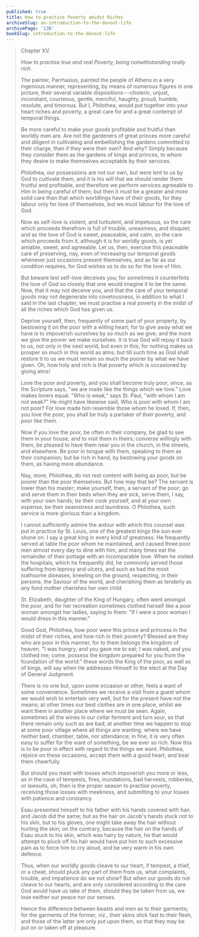 ```yaml
---
published: true
title: How to practice Poverty amidst Riches
archiveSlug: an-introduction-to-the-devout-life
archivePage: '138'
bookSlug: introduction-to-the-devout-life
---
```


> Chapter XV.
>
> *How to practise true and real Poverty, being notwithstanding really rich.*
>
> The painter, Parrhasius, painted the people of Athens in a very ingenious manner, representing, by means of numerous figures in one picture, their several variable dispositions---choleric, unjust, inconstant, courteous, gentle, merciful, haughty, proud, humble, resolute, and timorous. But I, Philothea, would put together into your heart riches and poverty, a great care for and a great contempt of temporal things.
>
> Be more careful to make your goods profitable and fruitful than worldly men are. Are not the gardeners of great princes more careful and diligent in cultivating and embellishing the gardens committed to their charge, than if they were their own? And why? Simply because they consider them as the gardens of kings and princes, to whom they desire to make themselves acceptable by their services.
>
> Philothea, our possessions are not our own, but were lent to us by God to cultivate them, and it is his will that we should render them fruitful and profitable, and therefore we perform services agreeable to Him in being careful of them; but then it must be a greater and more solid care than that which worldlings have of their goods, for they labour only for love of themselves, but we must labour for the love of God.
>
> Now as self-love is violent, and turbulent, and impetuous, so the care which proceeds therefrom is full of trouble, uneasiness, and disquiet; and as the love of God is sweet, peaceable, and calm, so the care which proceeds from it, although it is for worldly goods, is yet amiable, sweet, and agreeable. Let us, then, exercise this peaceable care of preserving, nay, even of increasing our temporal goods whenever just occasions present themselves, and as far as our condition requires, for God wishes us to do so for the love of Him.
>
> But beware lest self-love deceives you; for sometimes it counterfeits the love of God so closely that one would imagine it to be the same. Now, that it may not deceive you, and that the care of your temporal goods may not degenerate into covetousness, in addition to what I said in the last chapter, we must practise a real poverty in the midst of all the riches which God has given us.
>
> Deprive yourself, then, frequently of some part of your property, by bestowing it on the poor with a willing heart; for to give away what we have is to impoverish ourselves by so much as we give; and the more we give the poorer we make ourselves. It is true God will repay it back to us, not only in the next world, but even in this; for nothing makes us prosper so much in this world as alms; but till such time as God shall restore it to us we must remain so much the poorer by what we have given. Oh, how holy and rich is that poverty which is occasioned by giving alms!
>
> Love the poor and poverty, and you shall become truly poor, since, as the Scripture says, "we are made like the things which we love." Love makes lovers equal. "Who is weak," says St. Paul, "with whom I am not weak?" He might have likewise said, Who is poor with whom I am not poor? For love made him resemble those whom he loved. If, then, you love the poor, you shall be truly a partaker of their poverty, and poor like them.
>
> Now if you love the poor, be often in their company, be glad to see them in your house, and to visit them in theirs; converse willingly with them, be pleased to have them near you in the church, in the streets, and elsewhere. Be poor in tongue with them, speaking to them as their companion; but be rich in hand, by bestowing your goods on them, as having more abundance.
>
> Nay, more, Philothea, do not rest content with being as poor, but be poorer than the poor themselves. But how may that be? The servant is lower than his master; make yourself, then, a servant of the poor; go and serve them in their beds when they are sick, serve them, I say, with your own hands; be their cook yourself, and at your own expense; be their seamstress and laundress. O Philothea, such service is more glorious than a kingdom.
>
> I cannot sufficiently admire the ardour with which this counsel was put in practice by St. Louis, one of the greatest kings the sun ever shone on. I say a great king in every kind of greatness. He frequently served at table the poor whom he maintained, and caused three poor men almost every day to dine with him, and many times eat the remainder of their pottage with an incomparable love. When he visited the hospitals, which he frequently did, he commonly served those suffering from leprosy and ulcers, and such as had the most loathsome diseases, kneeling on the ground, respecting, in their persons, the Saviour of the world, and cherishing them as tenderly as any fond mother cherishes her own child.
>
> St. Elizabeth, daughter of the King of Hungary, often went amongst the poor, and for her recreation sometimes clothed herself like a poor woman amongst her ladies, saying to them: "If I were a poor woman I would dress in this manner."
>
> Good God, Philothea, how poor were this prince and princess in the midst of their riches, and how rich in their poverty? Blessed are they who are poor in this manner, for to them belongs the kingdom of heaven. "I was hungry, and you gave me to eat; I was naked, and you clothed me; come, possess the kingdom prepared for you from the foundation of the world:" these words the King of the poor, as well as of kings, will say when He addresses Himself to the elect at the Day of General Judgment.
>
> There is no one but, upon some occasion or other, feels a want of some convenience. Sometimes we receive a visit from a guest whom we would wish to entertain very well, but for the present have not the means; at other times our best clothes are in one place, whilst we want them in another place where we must be seen. Again, sometimes all the wines in our cellar ferment and turn sour, so that there remain only such as are bad; at another time we happen to stop at some poor village where all things are wanting, where we have neither bed, chamber, table, nor attendance; in fine, it is very often easy to suffer for the want of something, be we ever so rich. Now this is to be poor in effect with regard to the things we want. Philothea, rejoice on these occasions, accept them with a good heart, and bear them cheerfully.
>
> But should you meet with losses which impoverish you more or less, as in the case of tempests, fires, inundations, bad harvests, robberies, or lawsuits, oh, then is the proper season to practise poverty, receiving those losses with meekness, and submitting to your losses with patience and constancy.
>
> Esau presented himself to his father with his hands covered with hair, and Jacob did the same; but as the hair on Jacob's hands stuck not to his skin, but to his gloves, one might take away the hair without hurting the skin; on the contrary, because the hair on the hands of Esau stuck to his skin, which was hairy by nature, he that would attempt to pluck off his hair would have put him to such excessive pain as to force him to cry aloud, and be very warm in his own defence.
>
> Thus, when our worldly goods cleave to our heart, if tempest, a thief, or a cheat, should pluck any part of them from us, what complaints, trouble, and impatience do we not show? But when our goods do not cleave to our hearts, and are only considered according to the care God would have us take of them, should they be taken from us, we lose neither our peace nor our senses.
>
> Hence the difference between beasts and men as to their garments; for the garments of the former, viz., their skins stick fast to their flesh, and those of the latter are only put upon them, so that they may be put on or taken off at pleasure.
